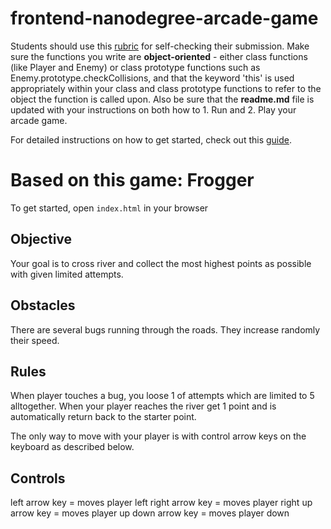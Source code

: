 frontend-nanodegree-arcade-game
===============================

Students should use this [rubric](https://review.udacity.com/#!/projects/2696458597/rubric) for self-checking their submission. Make sure the functions you write are **object-oriented** - either class functions (like Player and Enemy) or class prototype functions such as Enemy.prototype.checkCollisions, and that the keyword 'this' is used appropriately within your class and class prototype functions to refer to the object the function is called upon. Also be sure that the **readme.md** file is updated with your instructions on both how to 1. Run and 2. Play your arcade game.

For detailed instructions on how to get started, check out this [guide](https://docs.google.com/document/d/1v01aScPjSWCCWQLIpFqvg3-vXLH2e8_SZQKC8jNO0Dc/pub?embedded=true).


# Based on this game: Frogger

To get started, open `index.html` in your browser

## Objective

Your goal is to cross river and collect the most highest points as possible with given limited attempts.

## Obstacles

There are several bugs running through the roads. They increase randomly their speed.

## Rules

When player touches a bug, you loose 1 of attempts which are limited to 5 alltogether. When your player reaches the river get 1 point and is automatically return back to the starter point.

The only way to move with your player is with control arrow keys on the keyboard as described below.

## Controls

left arrow key = moves player left
right arrow key = moves player right
up arrow key = moves player up
down arrow key = moves player down
